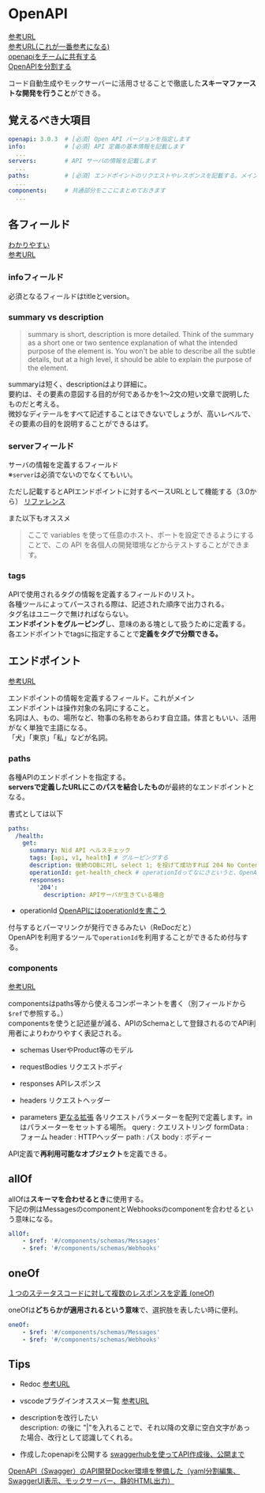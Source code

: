 # OpenAPI
[参考URL](https://zenn.dev/chida/articles/25f4016560f6bf)  
[参考URL(これが一番参考になる)](https://zenn.dev/mabubu0203/articles/a34937c9d5892f)  
[openapiをチームに共有する](https://zenn.dev/d_forest/articles/bec25d3a1b111ed37a09)  
[OpenAPIを分割する](https://tech.buysell-technologies.com/entry/2021/09/21/095238#:~:text=openapi.yaml%20%E3%81%AE%E5%88%86%E5%89%B2,-%E3%81%BE%E3%81%9A%E3%81%AF%20openapi.yaml&text=OpenAPI%20%E3%81%A7%E3%81%AF%20%24ref%20%E3%82%AD%E3%83%BC%E3%83%AF%E3%83%BC%E3%83%89%E3%82%92,%E3%81%99%E3%82%8B%E3%81%93%E3%81%A8%E3%81%8C%E3%81%A7%E3%81%8D%E3%81%BE%E3%81%99%E3%80%82)

コード自動生成やモックサーバーに活用させることで徹底した**スキーマファーストな開発を行うこと**ができる。

## 覚えるべき大項目

```yml
openapi: 3.0.3  # [必須] Open API バージョンを指定します
info:           # [必須] API 定義の基本情報を記載します
  ...
servers:        # API サーバの情報を記載します
  ...
paths:          # [必須] エンドポイントのリクエストやレスポンスを記載する。メインとなる部分
  ...
components:     # 共通部分をここにまとめておきます
  ...
```

## 各フィールド
[わかりやすい](https://zenn.dev/peraichi_blog/articles/01ges56ak79g2rket9wm27w9pc)  
[参考URL](https://www.alpha.co.jp/blog/202208_02)

### infoフィールド

必須となるフィールドはtitleとversion。

### summary vs description

>summary is short, description is more detailed.
>Think of the summary as a short one or two sentence explanation of what the intended purpose of the element is. You won't be able to describe all the subtle details, but at a high level, it should be able to explain the purpose of the element.

summaryは短く、descriptionはより詳細に。  
要約は、その要素の意図する目的が何であるかを1～2文の短い文章で説明したものだと考える。  
微妙なディテールをすべて記述することはできないでしょうが、高いレベルで、その要素の目的を説明することができるはず。

### serverフィールド

サーバの情報を定義するフィールド  
※`server`は必須でないのでなくてもいい。  

ただし記載するとAPIエンドポイントに対するベースURLとして機能する（3.0から）
[リファレンス](https://swagger.io/docs/specification/api-host-and-base-path/)

また以下もオススメ  
>ここで variables を使って任意のホスト、ポートを設定できるようにすることで、この API を各個人の開発環境などからテストすることができます。

### tags

APIで使用されるタグの情報を定義するフィールドのリスト。  
各種ツールによってパースされる際は、記述された順序で出力される。  
タグ名はユニークで無ければならない。  
**エンドポイントをグルーピング**し、意味のある塊として扱うために定義する。  
各エンドポイントでtagsに指定することで**定義をタグで分類できる。**  

## エンドポイント
[参考URL](https://zenn.dev/mabubu0203/articles/a34937c9d5892f)

エンドポイントの情報を定義するフィールド。これがメイン  
エンドポイントは操作対象の名詞にすること。  
名詞は人、もの、場所など、物事の名称をあらわす自立語。体言ともいい、活用がなく単独で主語になる。  
「犬」「東京」「私」などが名詞。

### paths

各種APIのエンドポイントを指定する。  
**serversで定義したURLにこのパスを結合したもの**が最終的なエンドポイントとなる。

書式としては以下
```yml
paths:
  /health:
    get:
      summary: Nid API ヘルスチェック
      tags: [api, v1, health] # グルーピングする
      description: 後続のDBに対し select 1; を投げて成功すれば 204 No Content を返す。失敗すれば Internal Server Error を返す。
      operationId: get-health_check # operationIdってなにさというと、OpenAPIのOperation Objectの一項目で、操作を識別するための一意な文字列のこと
      responses:
        '204':
          description: APIサーバが生きている場合
```

- operationId
[OpenAPIにはoperationIdを書こう](https://joe-noh.hatenablog.com/entry/2017/05/02/234247#:~:text=operationId%20%E3%81%A3%E3%81%A6%E3%81%AA%E3%81%AB,%E6%96%87%E5%AD%97%E5%88%97%E3%81%AE%E3%81%93%E3%81%A8%E3%81%A7%E3%81%99%E3%80%82)

付与するとパーマリンクが発行できるみたい（ReDocだと）  
OpenAPIを利用するツールで`operationId`を利用することができるため付与する。  

### components
[参考URL](https://qiita.com/shigeru10/items/8f20fafd04f7901da939)

componentsはpaths等から使えるコンポーネントを書く（別フィールドから`$ref`で参照する。）  
componentsを使うと記述量が減る、APIのSchemaとして登録されるのでAPI利用者によりわかりやすく表記される。

- schemas
UserやProduct等のモデル

- requestBodies
リクエストボディ

- responses
APIレスポンス

- headers
リクエストヘッダー

- parameters
[更なる拡張](https://developer.ntt.com/ja/blog/4d6d9b81-5a86-4828-9cee-cec6062342cc)
各リクエストパラメーターを配列で定義します。inはパラメーターをセットする場所。
query : クエリストリング
formData : フォーム
header : HTTPヘッダー
path : パス
body : ボディー


API定義で**再利用可能なオブジェクト**を定義できる。

## allOf

allOfは**スキーマを合わせるとき**に使用する。  
下記の例はMessagesのcomponentとWebhooksのcomponentを合わせるという意味になる。  
```yml
allOf:
    - $ref: '#/components/schemas/Messages'
    - $ref: '#/components/schemas/Webhooks'
```

## oneOf
[１つのステータスコードに対して複数のレスポンスを定義 (oneOf)](https://thinline196.hatenablog.com/entry/2019/09/18/181947)

oneOfは**どちらかが適用されるという意味**で、選択肢を表したい時に便利。  
```yml
oneOf:
    - $ref: '#/components/schemas/Messages'
    - $ref: '#/components/schemas/Webhooks'
```

## Tips
- Redoc
[参考URL](https://qiita.com/rhirabay/items/59c134aa052dbc4b982b)  

- vscodeプラグインオススメ一覧
[参考URL](https://zenn.dev/s_t_pool/articles/954dfe51b950c18d08e9)  

- descriptionを改行したい  
description: の後に "|"を入れることで、それ以降の文章に空白文字があった場合、改行として認識してくれる。

- 作成したopenapiを公開する
[swaggerhubを使ってAPI作成後、公開まで](https://qiita.com/koki-iwaizumi/items/9235fb69f2773c95f21b)

[OpenAPI（Swagger）のAPI開発Docker環境を整備した（yaml分割編集、SwaggerUI表示、モックサーバー、静的HTML出力）](https://qiita.com/minato-naka/items/3b0bcf0788a2150f3171)
